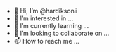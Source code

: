 - 👋 Hi, I’m @hardiksonii
- 👀 I’m interested in ...
- 🌱 I’m currently learning ...
- 💞️ I’m looking to collaborate on ...
- 📫 How to reach me ...

<!---
hardiksonii/hardiksonii is a ✨ special ✨ repository because its `README.md` (this file) appears on your GitHub profile.
You can click the Preview link to take a look at your changes.
--->
